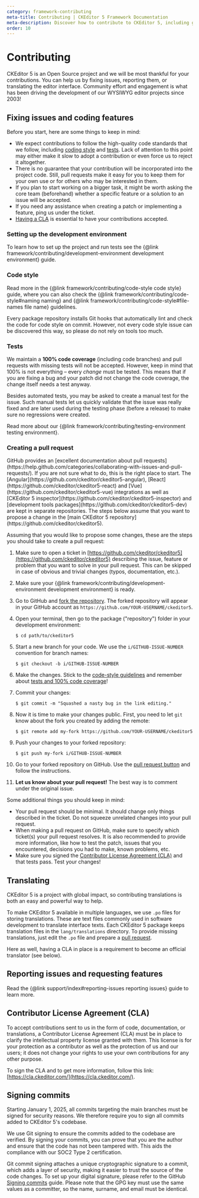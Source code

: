 ```yaml
---
category: framework-contributing
meta-title: Contributing | CKEditor 5 Framework Documentation
meta-description: Discover how to contribute to CKEditor 5, including guidelines for reporting issues, submitting code, and joining the community.
order: 10
---
```


# Contributing

CKEditor&nbsp;5 is an Open Source project and we will be most thankful for your contributions. You can help us by fixing issues, reporting them, or translating the editor interface. Community effort and engagement is what has been driving the development of our WYSIWYG editor projects since 2003!

## Fixing issues and coding features

Before you start, here are some things to keep in mind:

* We expect contributions to follow the high-quality code standards that we follow, including [coding style](#code-style) and [tests](#tests). Lack of attention to this point may either make it slow to adopt a contribution or even force us to reject it altogether.
* There is no guarantee that your contribution will be incorporated into the project code. Still, pull requests make it easy for you to keep them for your own use or for others who may be interested in them.
* If you plan to start working on a bigger task, it might be worth asking the core team (beforehand) whether a specific feature or a solution to an issue will be accepted.
* If you need any assistance when creating a patch or implementing a feature, ping us under the ticket.
* [Having a CLA](#contributor-license-agreement-cla) is essential to have your contributions accepted.

### Setting up the development environment

To learn how to set up the project and run tests see the {@link framework/contributing/development-environment development environment} guide.

### Code style

Read more in the {@link framework/contributing/code-style code style} guide, where you can also check the {@link framework/contributing/code-style#naming naming} and {@link framework/contributing/code-style#file-names file name} guidelines.

Every package repository installs Git hooks that automatically lint and check the code for code style on commit. However, not every code style issue can be discovered this way, so please do not rely on tools too much.

### Tests

We maintain a **100% code coverage** (including code branches) and pull requests with missing tests will not be accepted. However, keep in mind that 100% is not everything &ndash; every *change* must be tested. This means that if you are fixing a bug and your patch did not change the code coverage, the change itself needs a test anyway.

Besides automated tests, you may be asked to create a manual test for the issue. Such manual tests let us quickly validate that the issue was really fixed and are later used during the testing phase (before a release) to make sure no regressions were created.

Read more about our {@link framework/contributing/testing-environment testing environment}.

### Creating a pull request

<info-box>
	GitHub provides an [excellent documentation about pull requests](https://help.github.com/categories/collaborating-with-issues-and-pull-requests/). If you are not sure what to do, this is the right place to start.
</info-box>

<info-box>
	The [Angular](https://github.com/ckeditor/ckeditor5-angular), [React](https://github.com/ckeditor/ckeditor5-react) and [Vue](https://github.com/ckeditor/ckeditor5-vue) integrations as well as [CKEditor&nbsp;5 inspector](https://github.com/ckeditor/ckeditor5-inspector) and [development tools packages](https://github.com/ckeditor/ckeditor5-dev) are kept in separate repositories. The steps below assume that you want to propose a change in the [main CKEditor&nbsp;5 repository](https://github.com/ckeditor/ckeditor5).
</info-box>

Assuming that you would like to propose some changes, these are the steps you should take to create a pull request:

1. Make sure to open a ticket in [https://github.com/ckeditor/ckeditor5](https://github.com/ckeditor/ckeditor5) describing the issue, feature or problem that you want to solve in your pull request. This can be skipped in case of obvious and trivial changes (typos, documentation, etc.).
1. Make sure your {@link framework/contributing/development-environment development environment} is ready.
1. Go to GitHub and [fork the repository](https://help.github.com/articles/fork-a-repo). The forked repository will appear in your GitHub account as `https://github.com/YOUR-USERNAME/ckeditor5`.
1. Open your terminal, then go to the package ("repository") folder in your development environment:

	```shell
	$ cd path/to/ckeditor5
	```

1. Start a new branch for your code. We use the `i/GITHUB-ISSUE-NUMBER` convention for branch names:

	```shell
	$ git checkout -b i/GITHUB-ISSUE-NUMBER
	```

1. Make the changes. Stick to the [code-style guidelines](#code-style) and remember about [tests and 100% code coverage](#tests)!
1. Commit your changes:

	```shell
	$ git commit -m "Squashed a nasty bug in the link editing."
	```

1. Now it is time to make your changes public. First, you need to let `git` know about the fork you created by adding the remote:

	```shell
	$ git remote add my-fork https://github.com/YOUR-USERNAME/ckeditor5
	```

1. Push your changes to your forked repository:

	```shell
	$ git push my-fork i/GITHUB-ISSUE-NUMBER
	```

1. Go to your forked repository on GitHub. Use the [pull request button](https://help.github.com/articles/about-pull-requests/) and follow the instructions.
1. **Let us know about your pull request!** The best way is to comment under the original issue.

Some additional things you should keep in mind:

* Your pull request should be minimal. It should change only things described in the ticket. Do not squeeze unrelated changes into your pull request.
* When making a pull request on GitHub, make sure to specify which ticket(s) your pull request resolves. It is also recommended to provide more information, like how to test the patch, issues that you encountered, decisions you had to make, known problems, etc.
* Make sure you signed the [Contributor License Agreement (CLA)](#contributor-license-agreement-cla) and that tests pass. Test your changes!

## Translating

CKEditor&nbsp;5 is a project with global impact, so contributing translations is both an easy and powerful way to help.

To make CKEditor&nbsp;5 available in multiple languages, we use `.po` files for storing translations. These are text files commonly used in software development to translate interface texts. Each CKEditor&nbsp;5 package keeps translation files in the `lang/translations` directory. To provide missing translations, just edit the `.po` file and prepare a [pull request](#creating-a-pull-request).

Here as well, having a CLA in place is a requirement to become an official translator (see below).

## Reporting issues and requesting features

Read the {@link support/index#reporting-issues reporting issues} guide to learn more.

## Contributor License Agreement (CLA)

To accept contributions sent to us in the form of code, documentation, or translations, a Contributor License Agreement (CLA) must be in place to clarify the intellectual property license granted with them. This license is for your protection as a contributor as well as the protection of us and our users; it does not change your rights to use your own contributions for any other purpose.

To sign the CLA and to get more information, follow this link: [https://cla.ckeditor.com/](https://cla.ckeditor.com/).

## Signing commits

Starting January 1, 2025, all commits targeting the main branches must be signed for security reasons. We therefore require you to sign all commits added to CKEditor&nbsp;5's codebase.

We use Git signing to ensure the commits added to the codebase are verified. By signing your commits, you can prove that you are the author and ensure that the code has not been tampered with. This aids the compliance with our SOC2 Type 2 certification.

Git commit signing attaches a unique cryptographic signature to a commit, which adds a layer of security, making it easier to trust the source of the code changes. To set up your digital signature, please refer to the GitHub [Signing commits](https://docs.github.com/en/authentication/managing-commit-signature-verification/signing-commits) guide. Please note that the GPG key must use the same values as a committer, so the name, surname, and email must be identical.
